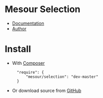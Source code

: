 # Mesour Selection

- [Documentation](http://components.mesour.com/component/selection)
- [Author](http://mesour.com)

# Install

- With [Composer](https://getcomposer.org)

        "require": {
            "mesour/selection": "dev-master"
        }

- Or download source from [GitHub](https://github.com/mesour/Selection/releases)